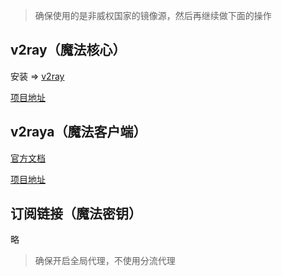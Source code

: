 > 确保使用的是非威权国家的镜像源，然后再继续做下面的操作

## v2ray（魔法核心）

安装 => [v2ray](https://archlinux.org/packages/community/x86_64/v2ray/)

[项目地址](https://github.com/v2fly/v2ray-core)

## v2raya（魔法客户端）

[官方文档](https://v2raya.org)

[项目地址](https://github.com/v2rayA/v2rayA)

## 订阅链接（魔法密钥）

略

> 确保开启全局代理，不使用分流代理

